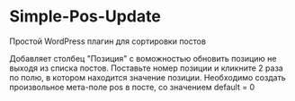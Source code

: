 # Simple-Pos-Update
Простой WordPress плагин для сортировки постов

Добавляет столбец "Позиция" с воможностью обновить позицию не выходя из списка постов.
Поставьте номер позиции и кликните 2 раза по полю, в котором находится значение позиции.
Необходимо создать произвольное мета-поле pos в посте, со значением default = 0
